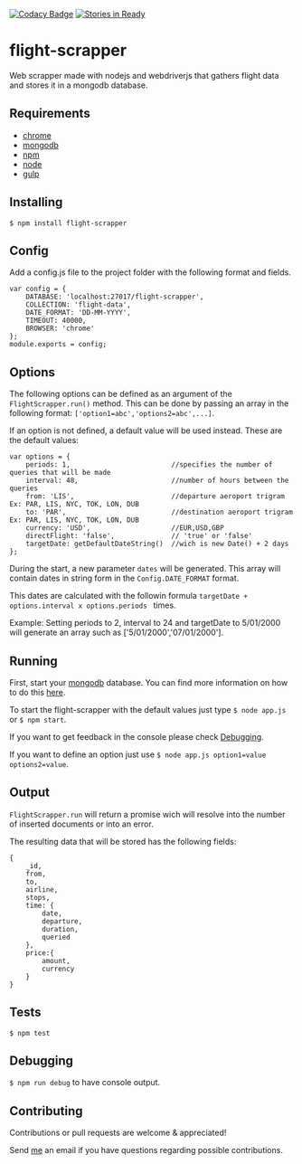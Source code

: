 [![Codacy Badge](https://api.codacy.com/project/badge/Grade/a3b112d983624adea191ba81a9713ba1)](https://www.codacy.com/app/tiagobertolo/flight-scrapper?utm_source=github.com&amp;utm_medium=referral&amp;utm_content=bertolo1988/flight-scrapper&amp;utm_campaign=Badge_Grade)
[![Stories in Ready](https://badge.waffle.io/bertolo1988/flight-scrapper.png?label=ready&title=Ready)](https://waffle.io/bertolo1988/flight-scrapper)


# flight-scrapper

Web scrapper made with nodejs and webdriverjs that gathers flight data and stores it in a mongodb database.


## Requirements

 - [chrome](https://www.google.com/chrome/browser/desktop/index.html)
 - [mongodb](https://www.mongodb.com/)
 - [npm](http://npmjs.org/)
 - [node](http://nodejs.org/)
 - [gulp](http://gulpjs.com/)


## Installing

`$ npm install flight-scrapper`


## Config

Add a config.js file to the project folder with the following format and fields.

	var config = {
	    DATABASE: 'localhost:27017/flight-scrapper',
	    COLLECTION: 'flight-data',
	    DATE_FORMAT: 'DD-MM-YYYY',
	    TIMEOUT: 40000,
	    BROWSER: 'chrome'
	};
	module.exports = config;


## Options

The following options can be defined as an argument of the `FlightScrapper.run()` method.
This can be done by passing an array in the following format: `['option1=abc','options2=abc',...]`.

If an option is not defined, a default value will be used instead.
These are the default values:

	var options = {
		periods: 1, 						//specifies the number of queries that will be made
		interval: 48, 						//number of hours between the queries
		from: 'LIS',						//departure aeroport trigram Ex: PAR, LIS, NYC, TOK, LON, DUB
		to: 'PAR',							//destination aeroport trigram Ex: PAR, LIS, NYC, TOK, LON, DUB
		currency: 'USD', 					//EUR,USD,GBP
		directFlight: 'false',				// 'true' or 'false'
		targetDate: getDefaultDateString()	//wich is new Date() + 2 days
	};

During the start, a new parameter `dates` will be generated. This array will contain dates in string form in the `Config.DATE_FORMAT` format.

This dates are calculated with the followin formula `targetDate + options.interval x options.periods ` times.
 
Example: Setting periods to 2, interval to 24 and targetDate to 5/01/2000 will generate an array  such as ['5/01/2000','07/01/2000'].

## Running

First, start your [mongodb](https://www.mongodb.com/) database. You can find more information on how to do this [here](https://docs.mongodb.com/).

To start the flight-scrapper with the default values just type `$ node app.js` or `$ npm start`.

If you want to get feedback in the console please check  [Debugging](#debugging).

If you want to define an option just use `$ node app.js option1=value options2=value`.

## Output

`FlightScrapper.run` will return a promise wich will resolve into the number of inserted documents or into an error.

The resulting data that will be stored has the following fields:

	{
		_id, 		
		from,
		to,	
		airline,
		stops,
		time: {
			date,
			departure,
			duration,
			queried
		},
		price:{
			amount,
			currency
		}
	}

## Tests

`$ npm test`

## Debugging

`$ npm run debug` to have console output.

## Contributing

Contributions or pull requests are welcome & appreciated!

Send [me](https://github.com/bertolo1988/) an email if you have questions regarding possible contributions.
